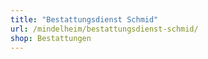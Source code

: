 ```yaml
---
title: "Bestattungsdienst Schmid"
url: /mindelheim/bestattungsdienst-schmid/
shop: Bestattungen
---
```

